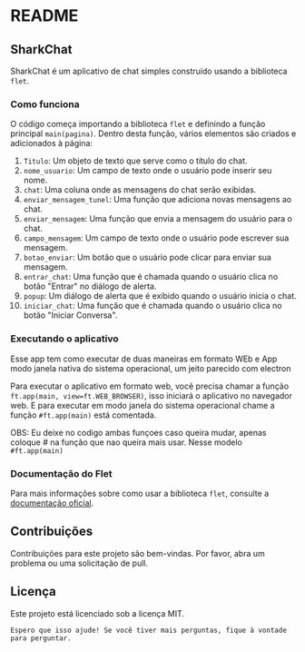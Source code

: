 # README

## SharkChat

SharkChat é um aplicativo de chat simples construído usando a biblioteca `flet`.

### Como funciona

O código começa importando a biblioteca `flet` e definindo a função principal `main(pagina)`. Dentro desta função, vários elementos são criados e adicionados à página:

1. `Titulo`: Um objeto de texto que serve como o título do chat.
2. `nome_usuario`: Um campo de texto onde o usuário pode inserir seu nome.
3. `chat`: Uma coluna onde as mensagens do chat serão exibidas.
4. `enviar_mensagem_tunel`: Uma função que adiciona novas mensagens ao chat.
5. `enviar_mensagem`: Uma função que envia a mensagem do usuário para o chat.
6. `campo_mensagem`: Um campo de texto onde o usuário pode escrever sua mensagem.
7. `botao_enviar`: Um botão que o usuário pode clicar para enviar sua mensagem.
8. `entrar_chat`: Uma função que é chamada quando o usuário clica no botão "Entrar" no diálogo de alerta.
9. `popup`: Um diálogo de alerta que é exibido quando o usuário inicia o chat.
10. `iniciar_chat`: Uma função que é chamada quando o usuário clica no botão "Iniciar Conversa".

### Executando o aplicativo

Esse app tem como executar de duas maneiras em formato WEb e App modo janela nativa do sistema operacional, um jeito parecido com electron

Para executar o aplicativo em formato web, você precisa chamar a função `ft.app(main, view=ft.WEB_BROWSER)`, isso iniciará o aplicativo no navegador web. E para executar em modo janela do sistema operacional chame a função `#ft.app(main)` está comentada.

OBS: Eu deixe no codigo ambas funçoes caso queira mudar, apenas coloque # na função que nao queira mais usar. Nesse modelo `#ft.app(main)`

### Documentação do Flet

Para mais informações sobre como usar a biblioteca `flet`, consulte a [documentação oficial](https://flet.dev/docs/).

## Contribuições
Contribuições para este projeto são bem-vindas. Por favor, abra um problema ou uma solicitação de pull.

## Licença
Este projeto está licenciado sob a licença MIT.
```
Espero que isso ajude! Se você tiver mais perguntas, fique à vontade para perguntar.
